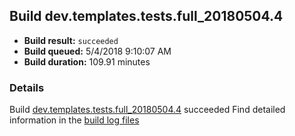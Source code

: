 ## Build dev.templates.tests.full_20180504.4
- **Build result:** `succeeded`
- **Build queued:** 5/4/2018 9:10:07 AM
- **Build duration:** 109.91 minutes
### Details
Build [dev.templates.tests.full_20180504.4](https://winappstudio.visualstudio.com/web/build.aspx?pcguid=a4ef43be-68ce-4195-a619-079b4d9834c2&builduri=vstfs%3a%2f%2f%2fBuild%2fBuild%2f25634) succeeded
Find detailed information in the [build log files](https://uwpctdiags.blob.core.windows.net/buildlogs/dev.templates.tests.full_20180504.4_logs.zip)
